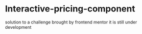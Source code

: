 # Interactive-pricing-component
solution to a challenge brought by frontend mentor
it is still under development
